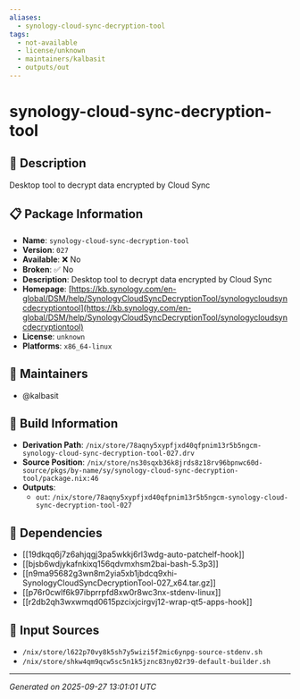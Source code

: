 ```yaml
---
aliases:
  - synology-cloud-sync-decryption-tool
tags:
  - not-available
  - license/unknown
  - maintainers/kalbasit
  - outputs/out
---
```


# synology-cloud-sync-decryption-tool

## 📝 Description

Desktop tool to decrypt data encrypted by Cloud Sync

## 📋 Package Information

- **Name**: `synology-cloud-sync-decryption-tool`
- **Version**: `027`
- **Available**: ❌ No
- **Broken**: ✅ No
- **Description**: Desktop tool to decrypt data encrypted by Cloud Sync
- **Homepage**: [https://kb.synology.com/en-global/DSM/help/SynologyCloudSyncDecryptionTool/synologycloudsyncdecryptiontool](https://kb.synology.com/en-global/DSM/help/SynologyCloudSyncDecryptionTool/synologycloudsyncdecryptiontool)
- **License**: `unknown`
- **Platforms**: `x86_64-linux`
## 👥 Maintainers

- @kalbasit


## 🔧 Build Information

- **Derivation Path**: `/nix/store/78aqny5xypfjxd40qfpnim13r5b5ngcm-synology-cloud-sync-decryption-tool-027.drv`
- **Source Position**: `/nix/store/ns30sqxb36k8jrds8z18rv96bpnwc60d-source/pkgs/by-name/sy/synology-cloud-sync-decryption-tool/package.nix:46`
- **Outputs**:
  - `out`:  `/nix/store/78aqny5xypfjxd40qfpnim13r5b5ngcm-synology-cloud-sync-decryption-tool-027`

## 🔗 Dependencies

- [[19dkqq6j7z6ahjqgj3pa5wkkj6rl3wdg-auto-patchelf-hook]]
- [[bjsb6wdjykafnkixq156qdvmxhsm2bai-bash-5.3p3]]
- [[n9ma95682g3wn8m2yia5xb1jbdcq9xhi-SynologyCloudSyncDecryptionTool-027_x64.tar.gz]]
- [[p76r0cwlf6k97ibprrpfd8xw0r8wc3nx-stdenv-linux]]
- [[r2db2qh3wxwmqd0615pzcixjcirgvj12-wrap-qt5-apps-hook]]

## 📁 Input Sources

- `/nix/store/l622p70vy8k5sh7y5wizi5f2mic6ynpg-source-stdenv.sh`
- `/nix/store/shkw4qm9qcw5sc5n1k5jznc83ny02r39-default-builder.sh`

---
*Generated on 2025-09-27 13:01:01 UTC*
